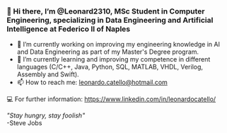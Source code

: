 ### 👋 Hi there, I’m @Leonard2310, MSc Student in Computer Engineering, specializing in Data Engineering and Artificial Intelligence at Federico II of Naples

- 🔭 I’m currently working on improving my engineering knowledge in AI and Data Engineering as part of my Master's Degree program. 
- 🌱 I’m currently learning and improving my competence in different languages (C/C++, Java, Python, SQL, MATLAB, VHDL, Verilog, Assembly and Swift).
- 📫 How to reach me: leonardo.catello@hotmail.com

💻  For further information: https://www.linkedin.com/in/leonardocatello/



*"Stay hungry, stay foolish"*  
               -Steve Jobs

